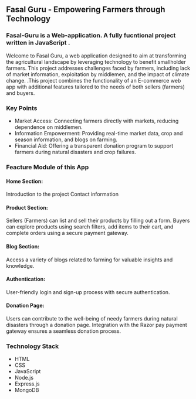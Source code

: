 
## Fasal Guru - Empowering Farmers through Technology


### Fasal-Guru is a Web-application. A fully fucntional project written in JavaScript .

Welcome to Fasal Guru, a web application designed to aim at transforming the agricultural landscape by leveraging technology to benefit smallholder farmers. This project addresses challenges faced by farmers, including lack of market information, exploitation by middlemen, and the impact of climate change. .This project combines the functionality of an E-commerce web app with additional features tailored to the needs of both sellers (farmers) and buyers.

### Key Points
* Market Access: Connecting farmers directly with markets, reducing dependence on middlemen.
* Information Empowerment: Providing real-time market data, crop and season information, and blogs on farming.
* Financial Aid: Offering a transparent donation program to support farmers during natural disasters and crop     failures.

### Feacture Module of this App
#### Home Section:
Introduction to the project
Contact information

#### Product Section:
Sellers (Farmers) can list and sell their products by filling out a form.
Buyers can explore products using search filters, add items to their cart, and complete orders using a secure payment gateway.

#### Blog Section:
Access a variety of blogs related to farming for valuable insights and knowledge.

#### Authentication:
User-friendly login and sign-up process with secure authentication.

#### Donation Page:
Users can contribute to the well-being of needy farmers during natural disasters through a donation page.
Integration with the Razor pay payment gateway ensures a seamless donation process.

### Technology Stack

- HTML
- CSS
- JavaScript
- Node.js
- Express.js
- MongoDB
